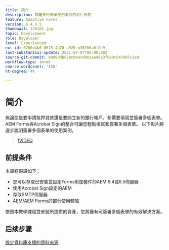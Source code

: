 ```yaml
---
title: 简介
description: 簽署多份表單使用案例的影片示範
feature: Adaptive Forms
version: 6.4,6.5
thumbnail: 330165.jpg
topic: Development
role: Developer
level: Experienced
exl-id: 0260d4b6-8615-4d78-a920-b36766a0f8e9
last-substantial-update: 2021-07-07T00:00:00Z
source-git-commit: 48d9ddb870c0e4cd001ae49a3f0e9c547407c1e8
workflow-type: tm+mt
source-wordcount: '125'
ht-degree: 4%

---
```


# 简介

無論您是要申請抵押貸款還是要開立新的銀行帳戶，都需要填寫並簽署多個表單。 AEM Forms與Acrobat Sign的整合可讓您輕鬆填寫和簽署多個表單。
以下影片將逐步說明簽署多個表單的使用案例。

>[!VIDEO](https://video.tv.adobe.com/v/330165?quality=12&learn=on)

## 前提条件

本課程假設如下：

* 您可以存取已安裝並設定Forms附加套件的AEM 6.4或6.5伺服器
* 使用Acrobat Sign設定的AEM
* 存取SMTP伺服器
* AEM/AEM Forms的部分使用體驗

依照本教學課程並安裝所提供的資產，您將擁有可簽署多個表單的有效解決方案。

## 后续步骤

[設定資料庫支援的資料來源 ](./configure-data-source.md)
